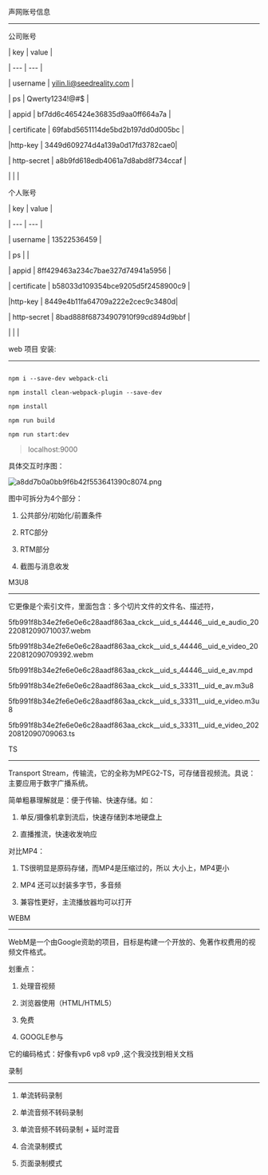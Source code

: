 声网账号信息

-----

公司账号

| key | value |

| --- | --- |

| username | yilin.li@seedreality.com |

| ps | Qwerty1234!@#$ |

| appid | bf7dd6c465424e36835d9aa0ff664a7a |

| certificate | 69fabd5651114de5bd2b197dd0d005bc |

|http-key | 3449d609274d4a139a0d17fd3782cae0|

| http-secret | a8b9fd618edb4061a7d8abd8f734ccaf |

| | |

个人账号

| key | value |

| --- | --- |

| username | 13522536459 |

| ps | |

| appid | 8ff429463a234c7bae327d74941a5956 |

| certificate | b58033d109354bce9205d5f2458900c9 |

|http-key | 8449e4b11fa64709a222e2cec9c3480d|

| http-secret | 8bad888f68734907910f99cd894d9bbf |

| | |

web 项目 安装:

---

```

npm i --save-dev webpack-cli

npm install clean-webpack-plugin --save-dev

npm install

npm run build

npm run start:dev

```

>localhost:9000

具体交互时序图：

![a8dd7b0a0bb9f6b42f553641390c8074.png](evernotecid://3ED42535-A3EB-4396-A223-5C18B5CC7CDB/appyinxiangcom/35868219/ENResource/p62)

图中可拆分为4个部分：

1. 公共部分/初始化/前置条件

2. RTC部分

3. RTM部分

4. 截图与消息收发

M3U8

----

它更像是个索引文件，里面包含：多个切片文件的文件名、描述符，

5fb991f8b34e2fe6e0e6c28aadf863aa_ckck__uid_s_44446__uid_e_audio_20220812090710037.webm

5fb991f8b34e2fe6e0e6c28aadf863aa_ckck__uid_s_44446__uid_e_video_20220812090709392.webm

5fb991f8b34e2fe6e0e6c28aadf863aa_ckck__uid_s_44446__uid_e_av.mpd

5fb991f8b34e2fe6e0e6c28aadf863aa_ckck__uid_s_33311__uid_e_av.m3u8

5fb991f8b34e2fe6e0e6c28aadf863aa_ckck__uid_s_33311__uid_e_video.m3u8

5fb991f8b34e2fe6e0e6c28aadf863aa_ckck__uid_s_33311__uid_e_video_20220812090709063.ts

TS

----

Transport Stream，传输流，它的全称为MPEG2-TS，可存储音视频流。具说：主要应用于数字广播系统。

简单粗暴理解就是：便于传输、快速存储。如：

1. 单反/摄像机拿到流后，快速存储到本地硬盘上

2. 直播推流，快速收发响应

对比MP4：

1. TS很明显是原码存储，而MP4是压缩过的，所以 大小上，MP4更小

2. MP4 还可以封装多字节，多音频

3. 兼容性更好，主流播放器均可以打开

WEBM

----

WebM是一个由Google资助的项目，目标是构建一个开放的、免著作权费用的视频文件格式。

划重点：

1. 处理音视频

2. 浏览器使用（HTML/HTML5）

2. 免费

3. GOOGLE参与

它的编码格式：好像有vp6 vp8 vp9 ,这个我没找到相关文档

录制

----

1. 单流转码录制

2. 单流音频不转码录制

3. 单流音频不转码录制 + 延时混音

4. 合流录制模式

6. 页面录制模式